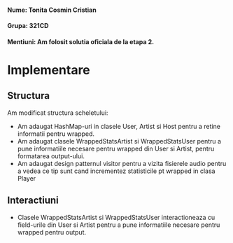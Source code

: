#### Nume: Tonita Cosmin Cristian
#### Grupa: 321CD

#### Mentiuni: Am folosit solutia oficiala de la etapa 2. 

# Implementare

## Structura
Am modificat structura scheletului:
* Am adaugat HashMap-uri in clasele User, Artist si Host pentru a retine informatii pentru wrapped.
* Am adaugat clasele WrappedStatsArtist si WrappedStatsUser pentru a pune informatiile necesare pentru wrapped din User si Artist, pentru formatarea output-ului.
* Am adaugat design patternul visitor pentru a vizita fisierele audio pentru a vedea ce tip sunt cand incrementez statisticile pt wrapped in clasa Player

## Interactiuni
* Clasele WrappedStatsArtist si WrappedStatsUser interactioneaza cu field-urile din User si Artist pentru a pune informatiile necesare pentru wrapped pentru output.